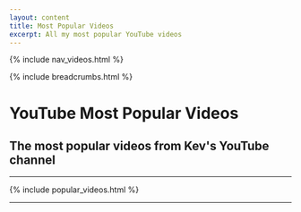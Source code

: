 ```yaml
---
layout: content
title: Most Popular Videos
excerpt: All my most popular YouTube videos
---
```


{% include nav_videos.html %}

{% include breadcrumbs.html %}

# YouTube Most Popular Videos

## The most popular videos from Kev's YouTube channel

---

{% include popular_videos.html %}

---
